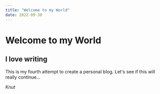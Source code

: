 ```yaml
---
title: "Welcome to my World"
date: 2022-09-30
---
```


# Welcome to my World

## I love writing 

This is my fourth attempt to create a personal blog. Let's see if this will really continue...

_Knut_
